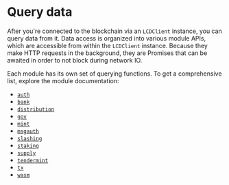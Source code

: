 # Query data

After you're connected to the blockchain via an `LCDClient` instance, you can query data from it. Data access is organized into various module APIs, which are accessible from within the `LCDClient` instance. Because they make HTTP requests in the background, they are Promises that can be awaited in order to not block during network IO.

Each module has its own set of querying functions. To get a comprehensive list, explore the module documentation:

- [`auth`](https://paloma.github.io/Paloma.js/classes/AuthAPI.html)
- [`bank`](https://paloma.github.io/Paloma.js/classes/BankAPI.html)
- [`distribution`](https://paloma.github.io/Paloma.js/classes/DistributionAPI.html)
- [`gov`](https://paloma.github.io/Paloma.js/classes/GovAPI.html)
- [`mint`](https://paloma.github.io/Paloma.js/classes/MintAPI.html)
- [`msgauth`](https://paloma.github.io/Paloma.js/classes/MsgAuthAPI.html)
- [`slashing`](https://paloma.github.io/Paloma.js/classes/SlashingAPI.html)
- [`staking`](https://paloma.github.io/Paloma.js/classes/StakingAPI.html)
- [`supply`](https://paloma.github.io/Paloma.js/classes/SupplyAPI.html)
- [`tendermint`](https://paloma.github.io/Paloma.js/classes/TendermintAPI.html)
- [`tx`](https://paloma.github.io/Paloma.js/classes/TxAPI.html)
- [`wasm`](https://paloma.github.io/Paloma.js/classes/WasmAPI.html)
